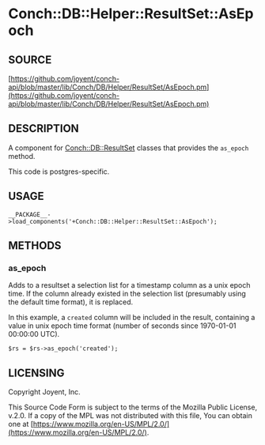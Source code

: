 # Conch::DB::Helper::ResultSet::AsEpoch

## SOURCE

[https://github.com/joyent/conch-api/blob/master/lib/Conch/DB/Helper/ResultSet/AsEpoch.pm](https://github.com/joyent/conch-api/blob/master/lib/Conch/DB/Helper/ResultSet/AsEpoch.pm)

## DESCRIPTION

A component for [Conch::DB::ResultSet](../modules/Conch%3A%3ADB%3A%3AResultSet) classes that provides the `as_epoch` method.

This code is postgres-specific.

## USAGE

```
__PACKAGE__->load_components('+Conch::DB::Helper::ResultSet::AsEpoch');
```

## METHODS

### as\_epoch

Adds to a resultset a selection list for a timestamp column as a unix epoch time.
If the column already existed in the selection list (presumably using the default time format),
it is replaced.

In this example, a `created` column will be included in the result, containing a value in unix
epoch time format (number of seconds since 1970-01-01 00:00:00 UTC).

```
$rs = $rs->as_epoch('created');
```

## LICENSING

Copyright Joyent, Inc.

This Source Code Form is subject to the terms of the Mozilla Public License,
v.2.0. If a copy of the MPL was not distributed with this file, You can obtain
one at [https://www.mozilla.org/en-US/MPL/2.0/](https://www.mozilla.org/en-US/MPL/2.0/).

